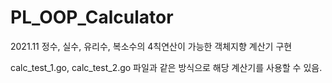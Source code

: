 # PL_OOP_Calculator
2021.11
정수, 실수, 유리수, 복소수의 4칙연산이 가능한 객체지향 계산기 구현

calc_test_1.go, calc_test_2.go 파일과 같은 방식으로 해당 계산기를 사용할 수 있음.
